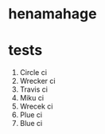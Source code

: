 # henamahage

tests
=========================

1. Circle ci
2. Wrecker ci
3. Travis ci
4. Miku ci
5. Wrecek ci
6. Plue ci
7. Blue ci
